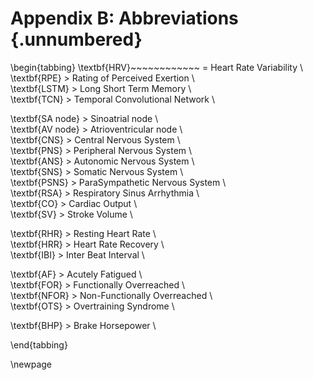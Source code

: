 # Appendix B: Abbreviations {.unnumbered}

\begin{tabbing}
\textbf{HRV}~~~~~~~~~~~~ \=  Heart Rate Variability \\  
\textbf{RPE} \> Rating of Perceived Exertion \\  
\textbf{LSTM} \> Long Short Term Memory \\  
\textbf{TCN} \> Temporal Convolutional Network \\  

\textbf{SA node} \> Sinoatrial node \\  
\textbf{AV node} \> Atrioventricular node \\  
\textbf{CNS} \> Central Nervous System \\  
\textbf{PNS} \> Peripheral Nervous System \\  
\textbf{ANS} \> Autonomic Nervous System \\  
\textbf{SNS} \> Somatic Nervous System \\  
\textbf{PSNS} \> ParaSympathetic Nervous System \\  
\textbf{RSA} \> Respiratory Sinus Arrhythmia \\  
\textbf{CO} \> Cardiac Output \\  
\textbf{SV} \> Stroke Volume \\  

\textbf{RHR} \> Resting Heart Rate \\  
\textbf{HRR} \> Heart Rate Recovery \\  
\textbf{IBI} \> Inter Beat Interval \\  

\textbf{AF} \> Acutely Fatigued \\  
\textbf{FOR} \> Functionally Overreached \\  
\textbf{NFOR} \> Non-Functionally Overreached \\  
\textbf{OTS} \> Overtraining Syndrome \\  


\textbf{BHP} \> Brake Horsepower \\  

\end{tabbing}



\newpage
<!-- \setcounter{page}{1}
\renewcommand{\thepage}{\arabic{page}}
 -->